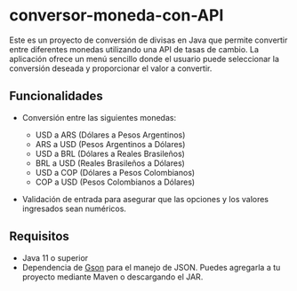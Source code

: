 # conversor-moneda-con-API


Este es un proyecto de conversión de divisas en Java que permite convertir entre diferentes monedas utilizando una API de tasas de cambio. La aplicación ofrece un menú sencillo donde el usuario puede seleccionar la conversión deseada y proporcionar el valor a convertir.

## Funcionalidades

- Conversión entre las siguientes monedas:
  - USD a ARS (Dólares a Pesos Argentinos)
  - ARS a USD (Pesos Argentinos a Dólares)
  - USD a BRL (Dólares a Reales Brasileños)
  - BRL a USD (Reales Brasileños a Dólares)
  - USD a COP (Dólares a Pesos Colombianos)
  - COP a USD (Pesos Colombianos a Dólares)

- Validación de entrada para asegurar que las opciones y los valores ingresados sean numéricos.

## Requisitos

- Java 11 o superior
- Dependencia de [Gson](https://github.com/google/gson) para el manejo de JSON. Puedes agregarla a tu proyecto mediante Maven o descargando el JAR.
